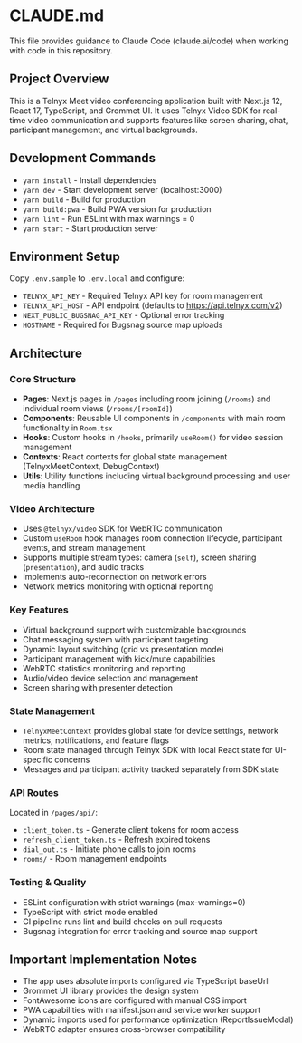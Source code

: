 # CLAUDE.md

This file provides guidance to Claude Code (claude.ai/code) when working with code in this repository.

## Project Overview

This is a Telnyx Meet video conferencing application built with Next.js 12, React 17, TypeScript, and Grommet UI. It uses Telnyx Video SDK for real-time video communication and supports features like screen sharing, chat, participant management, and virtual backgrounds.

## Development Commands

- `yarn install` - Install dependencies
- `yarn dev` - Start development server (localhost:3000)
- `yarn build` - Build for production
- `yarn build:pwa` - Build PWA version for production
- `yarn lint` - Run ESLint with max warnings = 0
- `yarn start` - Start production server

## Environment Setup

Copy `.env.sample` to `.env.local` and configure:
- `TELNYX_API_KEY` - Required Telnyx API key for room management
- `TELNYX_API_HOST` - API endpoint (defaults to https://api.telnyx.com/v2)
- `NEXT_PUBLIC_BUGSNAG_API_KEY` - Optional error tracking
- `HOSTNAME` - Required for Bugsnag source map uploads

## Architecture

### Core Structure
- **Pages**: Next.js pages in `/pages` including room joining (`/rooms`) and individual room views (`/rooms/[roomId]`)
- **Components**: Reusable UI components in `/components` with main room functionality in `Room.tsx`
- **Hooks**: Custom hooks in `/hooks`, primarily `useRoom()` for video session management
- **Contexts**: React contexts for global state management (TelnyxMeetContext, DebugContext)
- **Utils**: Utility functions including virtual background processing and user media handling

### Video Architecture
- Uses `@telnyx/video` SDK for WebRTC communication
- Custom `useRoom` hook manages room connection lifecycle, participant events, and stream management
- Supports multiple stream types: camera (`self`), screen sharing (`presentation`), and audio tracks
- Implements auto-reconnection on network errors
- Network metrics monitoring with optional reporting

### Key Features
- Virtual background support with customizable backgrounds
- Chat messaging system with participant targeting
- Dynamic layout switching (grid vs presentation mode)
- Participant management with kick/mute capabilities
- WebRTC statistics monitoring and reporting
- Audio/video device selection and management
- Screen sharing with presenter detection

### State Management
- `TelnyxMeetContext` provides global state for device settings, network metrics, notifications, and feature flags
- Room state managed through Telnyx SDK with local React state for UI-specific concerns
- Messages and participant activity tracked separately from SDK state

### API Routes
Located in `/pages/api/`:
- `client_token.ts` - Generate client tokens for room access
- `refresh_client_token.ts` - Refresh expired tokens
- `dial_out.ts` - Initiate phone calls to join rooms
- `rooms/` - Room management endpoints

### Testing & Quality
- ESLint configuration with strict warnings (max-warnings=0)
- TypeScript with strict mode enabled
- CI pipeline runs lint and build checks on pull requests
- Bugsnag integration for error tracking and source map support

## Important Implementation Notes

- The app uses absolute imports configured via TypeScript baseUrl
- Grommet UI library provides the design system
- FontAwesome icons are configured with manual CSS import
- PWA capabilities with manifest.json and service worker support
- Dynamic imports used for performance optimization (ReportIssueModal)
- WebRTC adapter ensures cross-browser compatibility